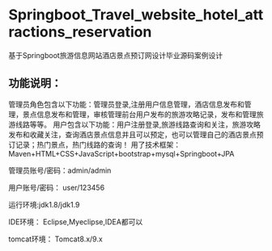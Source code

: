 # Springboot_Travel_website_hotel_attractions_reservation
基于Springboot旅游信息网站酒店景点预订网设计毕业源码案例设计

## 功能说明：
  管理员角色包含以下功能：管理员登录,注册用户信息管理，酒店信息发布和管理，景点信息发布和管理，审核管理前台用户发布的旅游攻略记录，发布和管理旅游线路等等。
  用户包含以下功能：用户注册登录,旅游线路查询和关注，旅游攻略发布和收藏关注，查询酒店景点信息并且可以预定，也可以管理自己的酒店景点预订记录；热门景点，热门线路的查询！
  用了技术框架： Maven+HTML+CSS+JavaScript+bootstrap+mysql+Springboot+JPA

管理员账号/密码：admin/admin

用户账号/密码： user/123456

运行环境:jdk1.8/jdk1.9

IDE环境： Eclipse,Myeclipse,IDEA都可以

tomcat环境： Tomcat8.x/9.x
